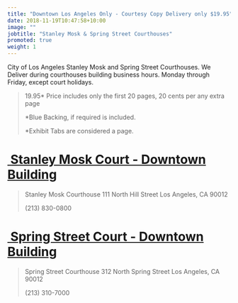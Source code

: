 ```yaml
---
title: "Downtown Los Angeles Only - Courtesy Copy Delivery only $19.95"
date: 2018-11-19T10:47:58+10:00
image: ""
jobtitle: "Stanley Mosk & Spring Street Courthouses"
promoted: true
weight: 1
---
```


City of Los Angeles Stanley Mosk and Spring Street Courthouses.
We Deliver during courthouses building business hours. Monday through Friday, except court holidays.


> 19.95* Price includes only the first 20 pages, 20 cents per any extra page
> 
> *Blue Backing, if required is included.
>
> *Exhibit Tabs are considered a page. 



# <a href="https://www.lacourt.org/courthouse/info/la/" target="_blank"><img src="" alt="" style="height: 0px !important;width: 0px !important;" > Stanley Mosk Court - Downtown Building </a>


>  Stanley Mosk Courthouse
>  111 North Hill Street
>  Los Angeles, CA 90012
>
>  (213) 830-0800


# <a href="https://www.lacourt.org/courthouse/info/ss/" target="_blank"><img src="" alt="" style="height: 0px !important;width: 0px !important;" > Spring Street Court - Downtown Building </a>


>  Spring Street Courthouse
>  312 North Spring Street
>  Los Angeles, CA 90012
>
>  (213) 310-7000
>
